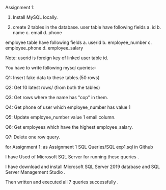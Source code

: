 Assignment 1:

1. Install MySQL locally.

2. create 2 tables in the database.
user table have following fields
a. id
b. name
c. email
d. phone

employee table have following fields
a. userid
b. employee_number
c. employee_phone
d. employee_salary

Note: userid is foreign key of linked user table id.

You have to write following mysql queries:-

Q1: Insert fake data to these tables.(50 rows)

Q2: Get 10 latest rows/ (from both the tables)

Q3: Get rows where the name has "cop" in them.

Q4: Get phone of user which employee_number has value 1

Q5: Update employee_number value 1 email column.

Q6: Get employees which have the highest employee_salary.

Q7: Delete one row query.

for 
Assignment 1: as Assignment 1 SQL Queries/SQL exp1.sql in Github 

I have Used of Microsoft SQL Server for running these queries .

I have download and install Microsoft SQL Server 2019 database and SQL Server Management Studio .

Then written and executed all 7 queries successfully .





